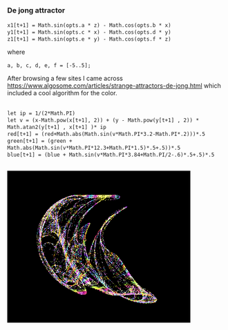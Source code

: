 ### De jong attractor

```JS
x1[t+1] = Math.sin(opts.a * z) - Math.cos(opts.b * x)
y1[t+1] = Math.sin(opts.c * x) - Math.cos(opts.d * y)
z1[t+1] = Math.sin(opts.e * y) - Math.cos(opts.f * z)
```
where

```JS
a, b, c, d, e, f = [-5..5];
```


After browsing a few sites I came across https://www.algosome.com/articles/strange-attractors-de-jong.html which included a cool algorithm for the color.

```Js

let ip = 1/(2*Math.PI)
let v = (x-Math.pow(x[t+1], 2)) + (y - Math.pow(y[t+1] , 2)) * Math.atan2(y[t+1] , x[t+1] )* ip
red[t+1] = (red+Math.abs(Math.sin(v*Math.PI*3.2-Math.PI*.2)))*.5
green[t+1] = (green + Math.abs(Math.sin(v*Math.PI*12.3+Math.PI*1.5)*.5+.5))*.5
blue[t+1] = (blue + Math.sin(v*Math.PI*3.84+Math.PI/2-.6)*.5+.5)*.5


```

![samplegif](sample.gif)
